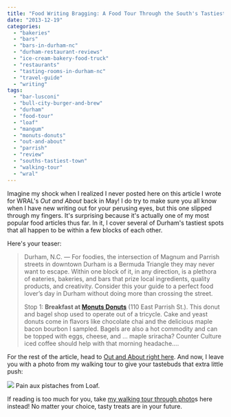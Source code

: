 ```yaml
---
title: "Food Writing Bragging: A Food Tour Through the South's Tastiest Town at WRAL"
date: "2013-12-19"
categories:
  - "bakeries"
  - "bars"
  - "bars-in-durham-nc"
  - "durham-restaurant-reviews"
  - "ice-cream-bakery-food-truck"
  - "restaurants"
  - "tasting-rooms-in-durham-nc"
  - "travel-guide"
  - "writing"
tags:
  - "bar-lusconi"
  - "bull-city-burger-and-brew"
  - "durham"
  - "food-tour"
  - "loaf"
  - "mangum"
  - "monuts-donuts"
  - "out-and-about"
  - "parrish"
  - "review"
  - "souths-tastiest-town"
  - "walking-tour"
  - "wral"
---
```


Imagine my shock when I realized I never posted here on this article I wrote for WRAL's _Out and About_ back in May! I do try to make sure you all know when I have new writing out for your perusing eyes, but this one slipped through my fingers. It's surprising because it's actually one of my most popular food articles thus far. In it, I cover several of Durham's tastiest spots that all happen to be within a few blocks of each other.

Here's your teaser:

> Durham, N.C. — For foodies, the intersection of Magnum and Parrish streets in downtown Durham is a Bermuda Triangle they may never want to escape. Within one block of it, in any direction, is a plethora of eateries, bakeries, and bars that prize local ingredients, quality products, and creativity. Consider this your guide to a perfect food lover’s day in Durham without doing more than crossing the street.
>
> Stop 1: **Breakfast at [Monuts Donuts](http://www.wral.com/entertainment/out_and_about/venue/12190016/)** (110 East Parrish St.). This donut and bagel shop used to operate out of a tricycle. Cake and yeast donuts come in flavors like chocolate chai and the delicious maple bacon bourbon I sampled. Bagels are also a hot commodity and can be topped with eggs, cheese, and … maple sriracha? Counter Culture iced coffee should help with that morning headache....

For the rest of the article, head to [Out and About right here](http://www.wral.com/take-a-food-tour-through-the-south-s-tastiest-town/12458275/ "WRAL Out and About"). And now, I leave you with a photo from my walking tour to give your tastebuds that extra little push:




<div class="caption">

![](http://wwwcache.wral.com/asset/entertainment/out_and_about/2013/05/17/12458409/17311-Parrish_Street_12-500x333.jpg) Pain aux pistaches from Loaf.</div>


If reading is too much for you, take [my walking tour through photo](http://www.wral.com/entertainment/out_and_about/image_gallery/12458385/ "Walking Tour")s here instead! No matter your choice, tasty treats are in your future.
